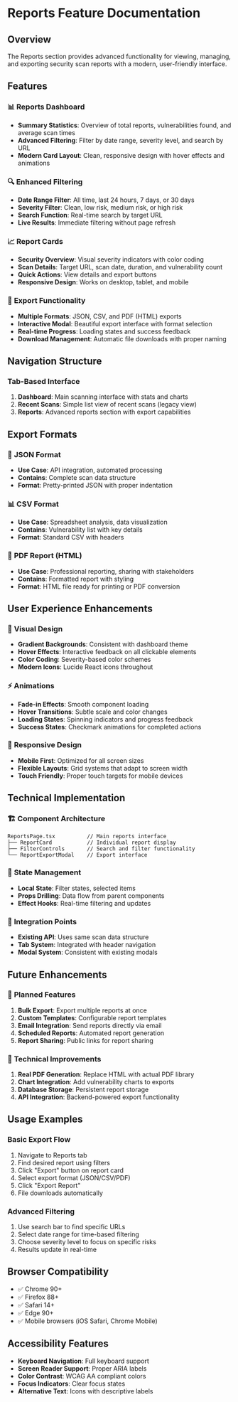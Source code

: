 # Reports Feature Documentation

## Overview
The Reports section provides advanced functionality for viewing, managing, and exporting security scan reports with a modern, user-friendly interface.

## Features

### 📊 **Reports Dashboard**
- **Summary Statistics**: Overview of total reports, vulnerabilities found, and average scan times
- **Advanced Filtering**: Filter by date range, severity level, and search by URL
- **Modern Card Layout**: Clean, responsive design with hover effects and animations

### 🔍 **Enhanced Filtering**
- **Date Range Filter**: All time, last 24 hours, 7 days, or 30 days
- **Severity Filter**: Clean, low risk, medium risk, or high risk
- **Search Function**: Real-time search by target URL
- **Live Results**: Immediate filtering without page refresh

### 📈 **Report Cards**
- **Security Overview**: Visual severity indicators with color coding
- **Scan Details**: Target URL, scan date, duration, and vulnerability count
- **Quick Actions**: View details and export buttons
- **Responsive Design**: Works on desktop, tablet, and mobile

### 🚀 **Export Functionality**
- **Multiple Formats**: JSON, CSV, and PDF (HTML) exports
- **Interactive Modal**: Beautiful export interface with format selection
- **Real-time Progress**: Loading states and success feedback
- **Download Management**: Automatic file downloads with proper naming

## Navigation Structure

### Tab-Based Interface
1. **Dashboard**: Main scanning interface with stats and charts
2. **Recent Scans**: Simple list view of recent scans (legacy view)
3. **Reports**: Advanced reports section with export capabilities

## Export Formats

### 🔧 **JSON Format**
- **Use Case**: API integration, automated processing
- **Contains**: Complete scan data structure
- **Format**: Pretty-printed JSON with proper indentation

### 📊 **CSV Format**
- **Use Case**: Spreadsheet analysis, data visualization
- **Contains**: Vulnerability list with key details
- **Format**: Standard CSV with headers

### 📄 **PDF Report (HTML)**
- **Use Case**: Professional reporting, sharing with stakeholders
- **Contains**: Formatted report with styling
- **Format**: HTML file ready for printing or PDF conversion

## User Experience Enhancements

### 🎨 **Visual Design**
- **Gradient Backgrounds**: Consistent with dashboard theme
- **Hover Effects**: Interactive feedback on all clickable elements
- **Color Coding**: Severity-based color schemes
- **Modern Icons**: Lucide React icons throughout

### ⚡ **Animations**
- **Fade-in Effects**: Smooth component loading
- **Hover Transitions**: Subtle scale and color changes
- **Loading States**: Spinning indicators and progress feedback
- **Success States**: Checkmark animations for completed actions

### 📱 **Responsive Design**
- **Mobile First**: Optimized for all screen sizes
- **Flexible Layouts**: Grid systems that adapt to screen width
- **Touch Friendly**: Proper touch targets for mobile devices

## Technical Implementation

### 🏗️ **Component Architecture**
```
ReportsPage.tsx          // Main reports interface
├── ReportCard           // Individual report display
├── FilterControls       // Search and filter functionality
└── ReportExportModal    // Export interface
```

### 🔄 **State Management**
- **Local State**: Filter states, selected items
- **Props Drilling**: Data flow from parent components
- **Effect Hooks**: Real-time filtering and updates

### 🎯 **Integration Points**
- **Existing API**: Uses same scan data structure
- **Tab System**: Integrated with header navigation
- **Modal System**: Consistent with existing modals

## Future Enhancements

### 🔮 **Planned Features**
1. **Bulk Export**: Export multiple reports at once
2. **Custom Templates**: Configurable report templates
3. **Email Integration**: Send reports directly via email
4. **Scheduled Reports**: Automated report generation
5. **Report Sharing**: Public links for report sharing

### 🔧 **Technical Improvements**
1. **Real PDF Generation**: Replace HTML with actual PDF library
2. **Chart Integration**: Add vulnerability charts to exports
3. **Database Storage**: Persistent report storage
4. **API Integration**: Backend-powered export functionality

## Usage Examples

### Basic Export Flow
1. Navigate to Reports tab
2. Find desired report using filters
3. Click "Export" button on report card
4. Select export format (JSON/CSV/PDF)
5. Click "Export Report"
6. File downloads automatically

### Advanced Filtering
1. Use search bar to find specific URLs
2. Select date range for time-based filtering
3. Choose severity level to focus on specific risks
4. Results update in real-time

## Browser Compatibility

- ✅ Chrome 90+
- ✅ Firefox 88+
- ✅ Safari 14+
- ✅ Edge 90+
- ✅ Mobile browsers (iOS Safari, Chrome Mobile)

## Accessibility Features

- **Keyboard Navigation**: Full keyboard support
- **Screen Reader Support**: Proper ARIA labels
- **Color Contrast**: WCAG AA compliant colors
- **Focus Indicators**: Clear focus states
- **Alternative Text**: Icons with descriptive labels
